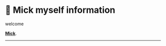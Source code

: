 # 🌟 Mick myself information
welcome

**[Mick](https://github.com/MickHung88/Myself-github)**.

---

